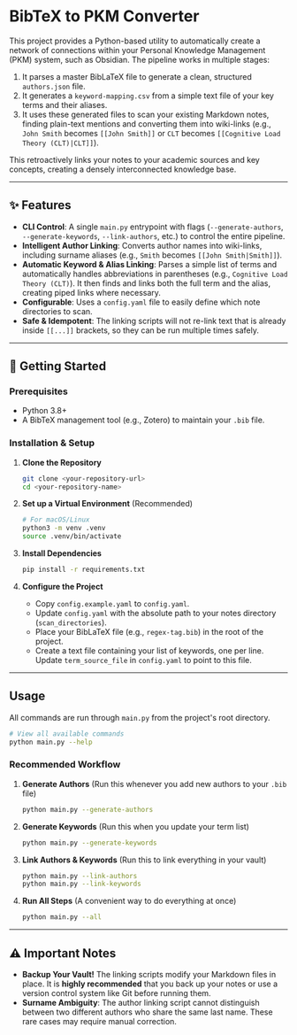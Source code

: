 # BibTeX to PKM Converter

This project provides a Python-based utility to automatically create a network of connections within your Personal Knowledge Management (PKM) system, such as Obsidian. The pipeline works in multiple stages:
1.  It parses a master BibLaTeX file to generate a clean, structured `authors.json` file.
2.  It generates a `keyword-mapping.csv` from a simple text file of your key terms and their aliases.
3.  It uses these generated files to scan your existing Markdown notes, finding plain-text mentions and converting them into wiki-links (e.g., `John Smith` becomes `[[John Smith]]` or `CLT` becomes `[[Cognitive Load Theory (CLT)|CLT]]`).

This retroactively links your notes to your academic sources and key concepts, creating a densely interconnected knowledge base.

---

## ✨ Features

-   **CLI Control**: A single `main.py` entrypoint with flags (`--generate-authors`, `--generate-keywords`, `--link-authors`, etc.) to control the entire pipeline.
-   **Intelligent Author Linking**: Converts author names into wiki-links, including surname aliases (e.g., `Smith` becomes `[[John Smith|Smith]]`).
-   **Automatic Keyword & Alias Linking**: Parses a simple list of terms and automatically handles abbreviations in parentheses (e.g., `Cognitive Load Theory (CLT)`). It then finds and links both the full term and the alias, creating piped links where necessary.
-   **Configurable**: Uses a `config.yaml` file to easily define which note directories to scan.
-   **Safe & Idempotent**: The linking scripts will not re-link text that is already inside `[[...]]` brackets, so they can be run multiple times safely.

---

## 🚀 Getting Started

### Prerequisites

-   Python 3.8+
-   A BibTeX management tool (e.g., Zotero) to maintain your `.bib` file.

### Installation & Setup

1.  **Clone the Repository**
    ```bash
    git clone <your-repository-url>
    cd <your-repository-name>
    ```

2.  **Set up a Virtual Environment** (Recommended)
    ```bash
    # For macOS/Linux
    python3 -m venv .venv
    source .venv/bin/activate
    ```

3.  **Install Dependencies**
    ```bash
    pip install -r requirements.txt
    ```

4.  **Configure the Project**
    -   Copy `config.example.yaml` to `config.yaml`.
    -   Update `config.yaml` with the absolute path to your notes directory (`scan_directories`).
    -   Place your BibLaTeX file (e.g., `regex-tag.bib`) in the root of the project.
    -   Create a text file containing your list of keywords, one per line. Update `term_source_file` in `config.yaml` to point to this file.

---

## Usage

All commands are run through `main.py` from the project's root directory.

```bash
# View all available commands
python main.py --help
```

### Recommended Workflow

1.  **Generate Authors** (Run this whenever you add new authors to your `.bib` file)
    ```bash
    python main.py --generate-authors
    ```

2.  **Generate Keywords** (Run this when you update your term list)
    ```bash
    python main.py --generate-keywords
    ```

3.  **Link Authors & Keywords** (Run this to link everything in your vault)
    ```bash
    python main.py --link-authors
    python main.py --link-keywords
    ```

4.  **Run All Steps** (A convenient way to do everything at once)
    ```bash
    python main.py --all
    ```

---

## ⚠️ Important Notes

-   **Backup Your Vault!** The linking scripts modify your Markdown files in place. It is **highly recommended** that you back up your notes or use a version control system like Git before running them.
-   **Surname Ambiguity**: The author linking script cannot distinguish between two different authors who share the same last name. These rare cases may require manual correction.